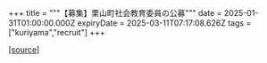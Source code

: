 +++
title = """【募集】栗山町社会教育委員の公募"""
date = 2025-01-31T01:00:00.000Z
expiryDate = 2025-03-11T07:17:08.626Z
tags = ["kuriyama","recruit"]
+++


[[source]](https://www.town.kuriyama.hokkaido.jp/soshiki/55/30154.html)

